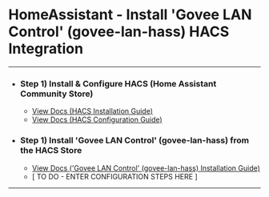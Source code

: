 
# HomeAssistant - Install 'Govee LAN Control' (govee-lan-hass) HACS Integration

***

- ### Step 1) Install & Configure HACS (Home Assistant Community Store)
  - [View Docs (HACS Installation Guide)](https://hacs.xyz/docs/setup/download/)
  - [View Docs (HACS Configuration Guide)](https://hacs.xyz/docs/configuration/basic)
- ### Step 1) Install 'Govee LAN Control' (govee-lan-hass) from the HACS Store
  - [View Docs ('Govee LAN Control' (govee-lan-hass) Installation Guide)](https://github.com/wez/govee-lan-hass#installation)
  - [ TO DO - ENTER CONFIGURATION STEPS HERE ]

***


<!--
# ------------------------------------------------------------
#
# Citation(s)
#
#   github.com  |  "GitHub - wez/govee-lan-hass: Control Govee lights via the LAN API from Home Assistant"  |  https://github.com/wez/govee-lan-hass#installation
#
# ------------------------------------------------------------
-->